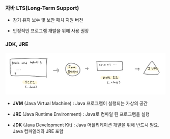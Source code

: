### 자바 LTS(Long-Term Support)

- 장기 유지 보수 및 보안 패치 지원 버전

- 안정적인 프로그램 개발을 위해 사용 권장



### JDK, JRE

![KakaoTalk_20230209_162456032](자바특징.assets/KakaoTalk_20230209_162456032.jpg)

- **JVM** (Java Virtual Machine) : Java 프로그램이 실행되는 가상의 공간

- **JRE** (Java Runtime Environment) : Java로 컴파일 된 프로그램을 실행

- **JDK** (Java Development Kit) : Java 어플리케이션 개발을 위해 반드시 필요. Java 컴파일러와 JRE 포함
